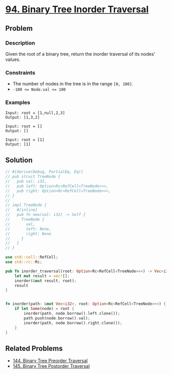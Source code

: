 # [94. Binary Tree Inorder Traversal](https://leetcode.com/problems/binary-tree-inorder-traversal/)

## Problem

### Description

Given the root of a binary tree, return the inorder traversal of its nodes'
values.

### Constraints

* The number of nodes in the tree is in the range `[0, 100]`.
* `-100 <= Node.val <= 100`

### Examples

```text
Input: root = [1,null,2,3]
Output: [1,3,2]
```

```text
Input: root = []
Output: []
```

```text
Input: root = [1]
Output: [1]
```

## Solution

```rust
// #[derive(Debug, PartialEq, Eq)]
// pub struct TreeNode {
//   pub val: i32,
//   pub left: Option<Rc<RefCell<TreeNode>>>,
//   pub right: Option<Rc<RefCell<TreeNode>>>,
// }
// 
// impl TreeNode {
//   #[inline]
//   pub fn new(val: i32) -> Self {
//     TreeNode {
//       val,
//       left: None,
//       right: None
//     }
//   }
// }

use std::cell::RefCell;
use std::rc::Rc;

pub fn inorder_traversal(root: Option<Rc<RefCell<TreeNode>>>) -> Vec<i32> {
    let mut result = vec![];
    inorder(&mut result, root);
    result
}


fn inorder(path: &mut Vec<i32>, root: Option<Rc<RefCell<TreeNode>>>) {
    if let Some(node) = root {
        inorder(path, node.borrow().left.clone());
        path.push(node.borrow().val);
        inorder(path, node.borrow().right.clone());
    }
}
```

## Related Problems

* [144. Binary Tree Preorder Traversal](/leetcode/100%20-%20199/144%20-%20Binary%20Tree%20Preorder%20Traversal.md)
* [145. Binary Tree Postorder Traversal](/leetcode/100%20-%20199/145%20-%20Binary%20Tree%20Postorder%20Traversal.md)
